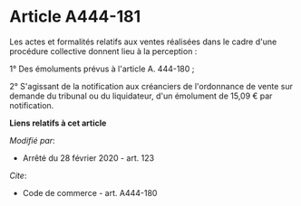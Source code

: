 # Article A444-181

Les actes et formalités relatifs aux ventes réalisées dans le cadre d'une procédure collective donnent lieu à la perception :

1° Des émoluments prévus à l'article A. 444-180 ;

2° S'agissant de la notification aux créanciers de l'ordonnance de vente sur demande du tribunal ou du liquidateur, d'un
émolument de 15,09 € par notification.

**Liens relatifs à cet article**

_Modifié par_:

  - Arrêté du 28 février 2020 - art. 123

_Cite_:

  - Code de commerce - art. A444-180
